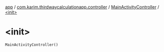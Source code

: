 [app](../../index.md) / [com.karim.thirdwaycalculationapp.controller](../index.md) / [MainActivityController](index.md) / [&lt;init&gt;](./-init-.md)

# &lt;init&gt;

`MainActivityController()`